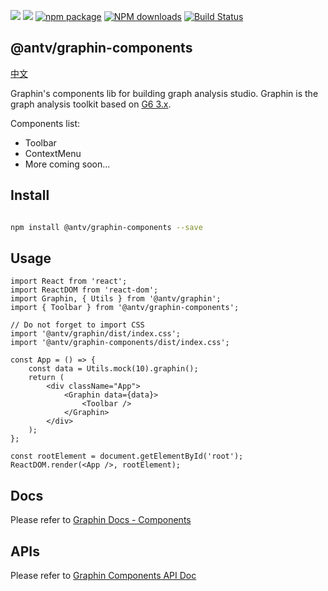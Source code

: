 ![](https://img.shields.io/badge/language-typescript-red.svg)
![](https://img.shields.io/badge/license-MIT-000000.svg)
[![npm package](https://img.shields.io/npm/v/@antv/graphin-components.svg)](https://www.npmjs.com/package/@antv/graphin)
[![NPM downloads](http://img.shields.io/npm/dm/@antv/graphin.svg)](https://npmjs.org/package/@antv/graphin)
[![Build Status](https://travis-ci.org/antvis/graphin.svg?branch=master)](https://travis-ci.org/antvis/graphin)

## @antv/graphin-components

[中文](./README-cn.ZH.md)

Graphin's components lib for building graph analysis studio. Graphin is the graph analysis toolkit based on [G6 3.x](https://github.com/antvis/g6).

Components list: 

-   Toolbar
-   ContextMenu 
-   More coming soon...

## Install

```bash

npm install @antv/graphin-components --save

```

## Usage

```tsx
import React from 'react';
import ReactDOM from 'react-dom';
import Graphin, { Utils } from '@antv/graphin';
import { Toolbar } from '@antv/graphin-components';

// Do not forget to import CSS
import '@antv/graphin/dist/index.css';
import '@antv/graphin-components/dist/index.css';

const App = () => {
    const data = Utils.mock(10).graphin();
    return (
        <div className="App">
            <Graphin data={data}>
                <Toolbar />
            </Graphin>
        </div>
    );
};

const rootElement = document.getElementById('root');
ReactDOM.render(<App />, rootElement);
```

## Docs

Please refer to [Graphin Docs - Components](https://graphin.antv.vision/zh/docs/manual/main-concepts/components)

## APIs

Please refer to [Graphin Components API Doc](https://graphin.antv.vision/zh/docs/api/components)
